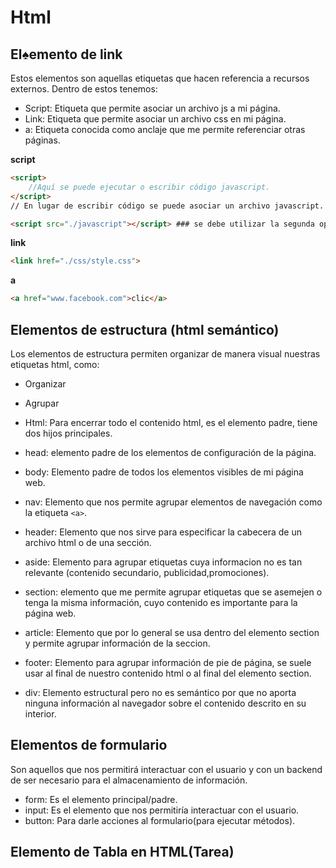 # Html
## El♠emento de link
Estos elementos son aquellas etiquetas que hacen referencia a recursos externos.
Dentro de estos tenemos:
- Script: Etiqueta que permite asociar un archivo js a mi página.
- Link: Etiqueta que permite asociar un archivo css en mi página.
- a: Etiqueta conocida como anclaje que me permite referenciar otras páginas.
  
**script**
```html
<script>
    //Aquí se puede ejecutar o escribir código javascript.
</script>
// En lugar de escribir código se puede asociar un archivo javascript.

<script src="./javascript"></script> ### se debe utilizar la segunda opción.
```

**link**
```html
<link href="./css/style.css">
```
**a**
```html
<a href="www.facebook.com">clic</a>
```
## Elementos de estructura (html semántico)
Los elementos de estructura permiten organizar de manera visual nuestras etiquetas html, como:
- Organizar 
- Agrupar


- Html: Para encerrar todo el contenido html, es el elemento padre, tiene dos hijos principales.
- head: elemento padre de los elementos de configuración de la página.
- body: Elemento padre de todos los elementos visibles de mi página web.
- nav: Elemento que nos permite agrupar elementos de navegación como la etiqueta ```<a>```.
- header: Elemento que nos sirve para especificar la cabecera de un archivo html o de una sección.
- aside: Elemento para agrupar etiquetas cuya informacion no es tan relevante (contenido secundario, publicidad,promociones).
- section: elemento que me permite agrupar etiquetas que se asemejen o tenga la misma información, cuyo contenido es importante para la página web.
- article: Elemento que por lo general se usa dentro del elemento section y permite agrupar información de la seccion.
- footer: Elemento para agrupar información de pie de página, se suele usar al final de nuestro contenido html o al final del elemento section.

- div: Elemento estructural pero no es semántico por que no aporta ninguna información al navegador sobre el contenido descrito en su interior.
  
## Elementos de formulario
Son aquellos que nos permitirá interactuar con el usuario y con un backend de ser necesario para el almacenamiento de información.

- form: Es el elemento principal/padre.
- input: Es el elemento que nos permitiría interactuar con el usuario.
- button: Para darle acciones al formulario(para ejecutar métodos).

## Elemento de Tabla en HTML(Tarea)